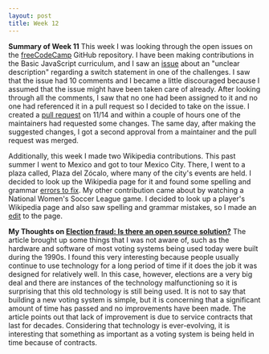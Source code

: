 ```yaml
---
layout: post
title: Week 12
---
```


**Summary of Week 11**
This week I was looking through the open issues on the [freeCodeCamp](https://github.com/freeCodeCamp/freeCodeCamp) GitHub repository. I have been making contributions in the Basic JavaScript curriculum, and I saw an [issue](https://github.com/freeCodeCamp/freeCodeCamp/issues/37733) about an "unclear description" regarding a switch statement in one of the challenges. I saw that the issue had 10 comments and I became a little discouraged because I assumed that the issue might have been taken care of already. After looking through all the comments, I saw that no one had been assigned to it and no one had referenced it in a pull request so I decided to take on the issue. I created a [pull request](https://github.com/freeCodeCamp/freeCodeCamp/pull/37757) on 11/14 and within a couple of hours one of the maintainers had requested some changes. The same day, after making the suggested changes, I got a second approval from a maintainer and the pull request was merged.

Additionally, this week I made two Wikipedia contributions. This past summer I went to Mexico and got to tour Mexico City. There, I went to a plaza called, Plaza del Zócalo, where many of the city's events are held. I decided to look up the Wikipedia page for it and found some spelling and grammar [errors to fix](https://en.wikipedia.org/w/index.php?title=Z%C3%B3calo&diff=prev&oldid=926697659). My other contribution came about by watching a National Women's Soccer League game. I decided to look up a player's Wikipedia page and also saw spelling and grammar mistakes, so I made an [edit](https://en.wikipedia.org/w/index.php?title=Ali_Krieger&diff=prev&oldid=926698970) to the page.

**My Thoughts on [Election fraud: Is there an open source solution?](https://opensource.com/article/19/9/voting-fraud-open-source-solution?)**
The article brought up some things that I was not aware of, such as the hardware and software of most voting systems being used today were built during the 1990s. I found this very interesting because people usually continue to use technology for a long period of time if it does the job it was designed for relatively well. In this case, however, elections are a very big deal and there are instances of the technology malfunctioning so it is surprising that this old technology is still being used. It is not to say that building a new voting system is simple, but it is concerning that a significant amount of time has passed and no improvements have been made. The article points out that lack of improvement is due to service contracts that last for decades. Considering that technology is ever-evolving, it is interesting that something as important as a voting system is being held in time because of contracts.
